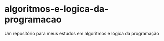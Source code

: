 # algoritmos-e-logica-da-programacao
Um repositório para meus estudos em algoritmos e lógica da programação
